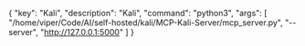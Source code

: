 {
  "key": "Kali",
  "description": "Kali",
  "command": "python3",
  "args": [
    "/home/viper/Code/AI/self-hosted/kali/MCP-Kali-Server/mcp_server.py",
    "--server",
    "http://127.0.0.1:5000"
  ]
}
